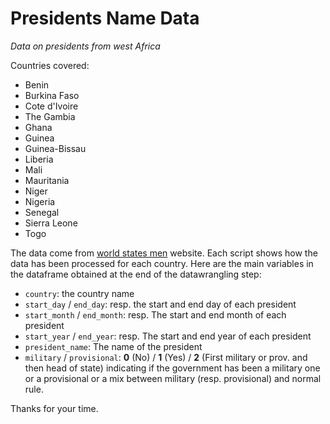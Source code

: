 # Presidents Name Data
_Data on presidents from west Africa_

Countries covered:

- Benin
- Burkina Faso
- Cote d'Ivoire
- The Gambia
- Ghana
- Guinea
- Guinea-Bissau
- Liberia
- Mali
- Mauritania
- Niger
- Nigeria
- Senegal
- Sierra Leone
- Togo

The data come from [world states men](http://www.worldstatesmen.org/) website. 
Each script shows how the data has been processed for each country. 
Here are the main variables in the dataframe obtained at the end of the datawrangling step:

- `country`: the country name
- `start_day` / `end_day`: resp. the start and end day of each president
- `start_month` / `end_month`: resp. The start and end month of each president
- `start_year` / `end_year`: resp. The start and end year of each president
- `president_name`: The name of the president
- `military` / `provisional`: **0** (No) / **1** (Yes) / **2** 
(First military or prov. and then head of state) indicating if the government 
has been a military one or a provisional or a mix between military 
(resp. provisional) and normal rule.

Thanks for your time.
